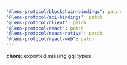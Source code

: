 ```yaml
---
"@lens-protocol/blockchain-bindings": patch
"@lens-protocol/api-bindings": patch
"@lens-protocol/client": patch
"@lens-protocol/react": patch
"@lens-protocol/react-native": patch
"@lens-protocol/react-web": patch
---
```


**chore:** exported missing gql types
